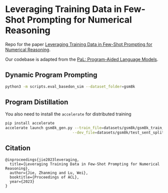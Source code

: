 # Leveraging Training Data in Few-Shot Prompting for Numerical Reasoning
Repo for the paper [Leveraging Training Data in Few-Shot Prompting for Numerical Reasoning](https://arxiv.org/abs/2305.18170).

Our codebase is adapted from the [PaL: Program-Aided Language Models](https://github.com/reasoning-machines/pal).

## Dynamic Program Prompting

```bash
python3 -m scripts.eval_basedon_sim --dataset_folder=gsm8k
```

## Program Distillation
You also need to install the `accelerate` for distributed training
```bash
pip install accelerate
accelerate launch gsm8k_gen.py --train_file=datasets/gsm8k/gsm8k_train_eval_result.json \
                              --dev_file=datasets/gsm8k/test_sent_split.json 
```


## Citation
```
@inproceedings{jie2023leveraging,
  title={Leveraging Training Data in Few-Shot Prompting for Numerical Reasoning},
  author={Jie, Zhanming and Lu, Wei},
  booktitle={Proceedings of ACL},
  year={2023}
}
```
